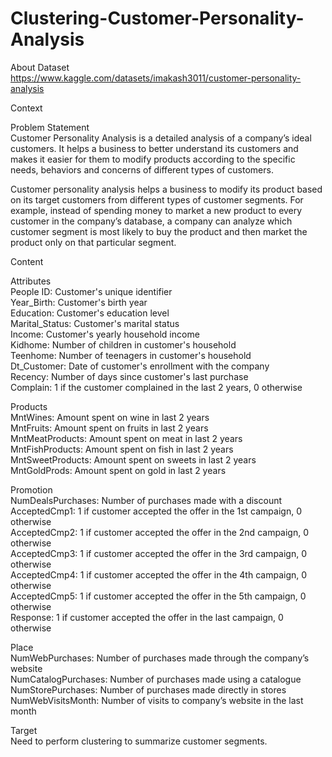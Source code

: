 # Clustering-Customer-Personality-Analysis

About Dataset      
https://www.kaggle.com/datasets/imakash3011/customer-personality-analysis    

Context     

Problem Statement  
Customer Personality Analysis is a detailed analysis of a company’s ideal customers. It helps a business to better understand its customers and makes it easier for them to modify products according to the specific needs, behaviors and concerns of different types of customers.        

Customer personality analysis helps a business to modify its product based on its target customers from different types of customer segments. For example, instead of spending money to market a new product to every customer in the company’s database, a company can analyze which customer segment is most likely to buy the product and then market the product only on that particular segment.    

Content    

Attributes    
People
ID: Customer's unique identifier    
Year_Birth: Customer's birth year    
Education: Customer's education level   
Marital_Status: Customer's marital status   
Income: Customer's yearly household income   
Kidhome: Number of children in customer's household   
Teenhome: Number of teenagers in customer's household     
Dt_Customer: Date of customer's enrollment with the company   
Recency: Number of days since customer's last purchase        
Complain: 1 if the customer complained in the last 2 years, 0 otherwise            

Products       
MntWines: Amount spent on wine in last 2 years       
MntFruits: Amount spent on fruits in last 2 years        
MntMeatProducts: Amount spent on meat in last 2 years    
MntFishProducts: Amount spent on fish in last 2 years       
MntSweetProducts: Amount spent on sweets in last 2 years       
MntGoldProds: Amount spent on gold in last 2 years      

Promotion       
NumDealsPurchases: Number of purchases made with a discount   
AcceptedCmp1: 1 if customer accepted the offer in the 1st campaign, 0 otherwise    
AcceptedCmp2: 1 if customer accepted the offer in the 2nd campaign, 0 otherwise     
AcceptedCmp3: 1 if customer accepted the offer in the 3rd campaign, 0 otherwise     
AcceptedCmp4: 1 if customer accepted the offer in the 4th campaign, 0 otherwise    
AcceptedCmp5: 1 if customer accepted the offer in the 5th campaign, 0 otherwise    
Response: 1 if customer accepted the offer in the last campaign, 0 otherwise    

Place  
NumWebPurchases: Number of purchases made through the company’s website    
NumCatalogPurchases: Number of purchases made using a catalogue       
NumStorePurchases: Number of purchases made directly in stores     
NumWebVisitsMonth: Number of visits to company’s website in the last month  

Target   
Need to perform clustering to summarize customer segments.    
